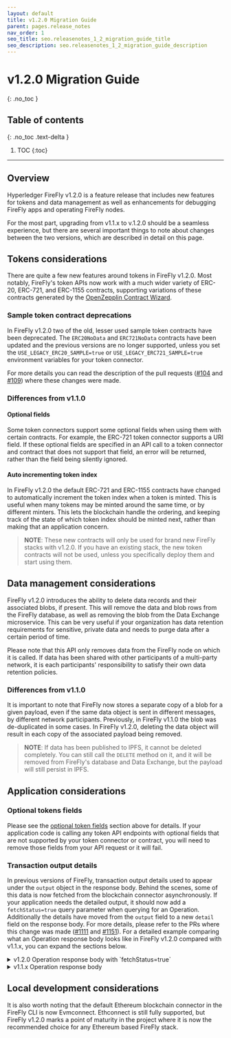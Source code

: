 ```yaml
---
layout: default
title: v1.2.0 Migration Guide
parent: pages.release_notes
nav_order: 1
seo_title: seo.releasenotes_1_2_migration_guide_title
seo_description: seo.releasenotes_1_2_migration_guide_description
---
```


# v1.2.0 Migration Guide
{: .no_toc }

## Table of contents
{: .no_toc .text-delta }

1. TOC
{:toc}

---

## Overview

Hyperledger FireFly v1.2.0 is a feature release that includes new features for tokens and data management as well as enhancements for debugging FireFly apps and operating FireFly nodes.

For the most part, upgrading from v1.1.x to v.1.2.0 should be a seamless experience, but there are several important things to note about changes between the two versions, which are described in detail on this page.

## Tokens considerations

There are quite a few new features around tokens in FireFly v1.2.0. Most notably, FireFly's token APIs now work with a much wider variety of ERC-20, ERC-721, and ERC-1155 contracts, supporting variations of these contracts generated by the [OpenZepplin Contract Wizard](https://docs.openzeppelin.com/contracts/4.x/wizard).

### Sample token contract deprecations

In FireFly v1.2.0 two of the old, lesser used sample token contracts have been deprecated. The `ERC20NoData` and `ERC721NoData` contracts have been updated and the previous versions are no longer supported, unless you set the `USE_LEGACY_ERC20_SAMPLE=true` or `USE_LEGACY_ERC721_SAMPLE=true` environment variables for your token connector.

For more details you can read the description of the pull requests ([#104](https://github.com/hyperledger/firefly-tokens-erc20-erc721/pull/104) and [#109](https://github.com/hyperledger/firefly-tokens-erc20-erc721/pull/109)) where these changes were made.

### Differences from v1.1.0

#### Optional fields

Some token connectors support some optional fields when using them with certain contracts. For example, the ERC-721 token connector supports a URI field. If these optional fields are specified in an API call to a token connector and contract that does not support that field, an error will be returned, rather than the field being silently ignored.

#### Auto incrementing token index

In FireFly v1.2.0 the default ERC-721 and ERC-1155 contracts have changed to automatically increment the token index when a token is minted. This is useful when many tokens may be minted around the same time, or by different minters. This lets the blockchain handle the ordering, and keeping track of the state of which token index should be minted next, rather than making that an application concern.

> **NOTE**: These new contracts will only be used for brand new FireFly stacks with v1.2.0. If you have an existing stack, the new token contracts will not be used, unless you specifically deploy them and start using them.

## Data management considerations

FireFly v1.2.0 introduces the ability to delete data records and their associated blobs, if present. This will remove the data and blob rows from the FireFly database, as well as removing the blob from the Data Exchange microservice. This can be very useful if your organization has data retention requirements for sensitive, private data and needs to purge data after a certain period of time.

Please note that this API only removes data from the FireFly node on which it is called. If data has been shared with other participants of a multi-party network, it is each participants' responsibility to satisfy their own data retention policies.

### Differences from v1.1.0

It is important to note that FireFly now stores a separate copy of a blob for a given payload, even if the same data object is sent in different messages, by different network participants. Previously, in FireFly v1.1.0 the blob was de-duplicated in some cases. In FireFly v1.2.0, deleting the data object will result in each copy of the associated payload being removed.

> **NOTE**: If data has been published to IPFS, it cannot be deleted completely. You can still call the `DELETE` method on it, and it will be removed from FireFly's database and Data Exchange, but the payload will still persist in IPFS.

## Application considerations

### Optional tokens fields

Please see the [optional token fields](#optional-fields) section above for details. If your application code is calling any token API endpoints with optional fields that are not supported by your token connector or contract, you will need to remove those fields from your API request or it will fail.

### Transaction output details

In previous versions of FireFly, transaction output details used to appear under the `output` object in the response body. Behind the scenes, some of this data is now fetched from the blockchain connector asynchronously. If your application needs the detailed output, it should now add a `fetchStatus=true` query parameter when querying for an Operation. Additionally the details have moved from the `output` field to a new `detail` field on the response body. For more details, please refer to the PRs where this change was made ([#1111](https://github.com/hyperledger/firefly/pull/1111) and [#1151](https://github.com/hyperledger/firefly/pull/1151)). For a detailed example comparing what an Operation response body looks like in FireFly v1.2.0 compared with v1.1.x, you can expand the sections below.

<details>
<summary>v1.2.0 Operation response body with `fetchStatus=true`</summary>

<pre>
{
  "id": "2b0ec132-2abd-40f0-aa56-79871a7a23b9",
  "namespace": "default",
  "tx": "cb0e6de1-50a9-44f2-a2ff-411f6dcc19c9",
  "type": "blockchain_invoke",
  "status": "Succeeded",
  "plugin": "ethereum",
  "input": {
    "idempotencyKey": "5a634941-29cb-4a4b-b5a7-196331723d6d",
    "input": {
      "newValue": 42
    },
    "interface": "46189886-cae5-42ff-bf09-25d4f58d649e",
    "key": "0x2ecd8d5d97fb4bb7af0fbc27d7b89fd6f0366350",
    "location": {
      "address": "0x9d7ea8561d4b21cba495d1bd29a6d3421c31cf8f"
    },
    "method": {
      "description": "",
      "id": "d1d2a0cf-19ea-42c3-89b8-cb65850fb9c5",
      "interface": "46189886-cae5-42ff-bf09-25d4f58d649e",
      "name": "set",
      "namespace": "default",
      "params": [
        {
          "name": "newValue",
          "schema": {
            "details": {
              "type": "uint256"
            },
            "type": "integer"
          }
        }
      ],
      "pathname": "set",
      "returns": []
    },
    "methodPath": "set",
    "options": null,
    "type": "invoke"
  },
  "output": {
    "Headers": {
      "requestId": "default:2b0ec132-2abd-40f0-aa56-79871a7a23b9",
      "type": "TransactionSuccess"
    },
    "protocolId": "000000000052/000000",
    "transactionHash": "0x9adae77a46bf869ee97aab38bb5d789fa2496209500801e87bf9e2cce945dc71"
  },
  "created": "2023-01-24T14:08:17.371587084Z",
  "updated": "2023-01-24T14:08:17.385558417Z",
  "detail": {
    "created": "2023-01-24T14:08:17.378147625Z",
    "firstSubmit": "2023-01-24T14:08:17.381787042Z",
    "gas": "42264",
    "gasPrice": 0,
    "history": [
      {
        "count": 1,
        "info": "Success=true,Receipt=000000000052/000000,Confirmations=0,Hash=0x9adae77a46bf869ee97aab38bb5d789fa2496209500801e87bf9e2cce945dc71",
        "lastOccurrence": null,
        "time": "2023-01-24T14:08:17.384371042Z"
      },
      {
        "count": 1,
        "info": "Submitted=true,Receipt=,Hash=0x9adae77a46bf869ee97aab38bb5d789fa2496209500801e87bf9e2cce945dc71",
        "lastOccurrence": null,
        "time": "2023-01-24T14:08:17.381908959Z"
      }
    ],
    "id": "default:2b0ec132-2abd-40f0-aa56-79871a7a23b9",
    "lastSubmit": "2023-01-24T14:08:17.381787042Z",
    "nonce": "34",
    "policyInfo": null,
    "receipt": {
      "blockHash": "0x7a2ca7cc57fe1eb4ead3e60d3030b123667d18eb67f4b390fb0f51f970f1fba0",
      "blockNumber": "52",
      "extraInfo": {
        "contractAddress": null,
        "cumulativeGasUsed": "28176",
        "from": "0x2ecd8d5d97fb4bb7af0fbc27d7b89fd6f0366350",
        "gasUsed": "28176",
        "status": "1",
        "to": "0x9d7ea8561d4b21cba495d1bd29a6d3421c31cf8f"
      },
      "protocolId": "000000000052/000000",
      "success": true,
      "transactionIndex": "0"
    },
    "sequenceId": "0185e41b-ade2-67e4-c104-5ff553135320",
    "status": "Succeeded",
    "transactionData": "0x60fe47b1000000000000000000000000000000000000000000000000000000000000002a",
    "transactionHash": "0x9adae77a46bf869ee97aab38bb5d789fa2496209500801e87bf9e2cce945dc71",
    "transactionHeaders": {
      "from": "0x2ecd8d5d97fb4bb7af0fbc27d7b89fd6f0366350",
      "to": "0x9d7ea8561d4b21cba495d1bd29a6d3421c31cf8f"
    },
    "updated": "2023-01-24T14:08:17.384371042Z"
  }
}
</pre>
</details>

<details>
<summary>v1.1.x Operation response body</summary>

<pre>
{
  "id": "4a1a19cf-7fd2-43f1-8fae-1e3d5774cf0d",
  "namespace": "default",
  "tx": "2978a248-f5df-4c78-bf04-711ab9c79f3d",
  "type": "blockchain_invoke",
  "status": "Succeeded",
  "plugin": "ethereum",
  "input": {
    "idempotencyKey": "5dc2ee8a-be5c-4e60-995f-9e21818a441d",
    "input": {
      "newValue": 42
    },
    "interface": "752af5a3-d383-4952-88a9-b32b837ed1cb",
    "key": "0xd8a27cb390fd4f446acce01eb282c7808ec52572",
    "location": {
      "address": "0x7c0a598252183999754c53d97659af9436293b82"
    },
    "method": {
      "description": "",
      "id": "1739f25d-ab48-4534-b278-58c4cf151bf9",
      "interface": "752af5a3-d383-4952-88a9-b32b837ed1cb",
      "name": "set",
      "namespace": "default",
      "params": [
        {
          "name": "newValue",
          "schema": {
            "details": {
              "type": "uint256"
            },
            "type": "integer"
          }
        }
      ],
      "pathname": "set",
      "returns": []
    },
    "methodPath": "set",
    "options": null,
    "type": "invoke"
  },
  "output": {
    "_id": "default:4a1a19cf-7fd2-43f1-8fae-1e3d5774cf0d",
    "blockHash": "0x13660667b69f48646025a87db603abdeeaa88036e9a1252b1af4ec1fc3e1d850",
    "blockNumber": "52",
    "cumulativeGasUsed": "28176",
    "from": "0xd8a27cb390fd4f446acce01eb282c7808ec52572",
    "gasUsed": "28176",
    "headers": {
      "id": "8dfaabd1-4493-4a64-52dd-762497022ba2",
      "requestId": "default:4a1a19cf-7fd2-43f1-8fae-1e3d5774cf0d",
      "requestOffset": "",
      "timeElapsed": 0.109499833,
      "timeReceived": "2023-01-24T17:16:52.372449013Z",
      "type": "TransactionSuccess"
    },
    "nonce": "0",
    "receivedAt": 1674580612482,
    "status": "1",
    "to": "0x7c0a598252183999754c53d97659af9436293b82",
    "transactionHash": "0x522e5aac000f5befba61ddfd707aaf5c61314f47e00cd0c5b779f69dd14bd899",
    "transactionIndex": "0"
  },
  "created": "2023-01-24T17:16:52.368498346Z",
  "updated": "2023-01-24T17:16:52.48408293Z"
}
</pre>
</details>

## Local development considerations

It is also worth noting that the default Ethereum blockchain connector in the FireFly CLI is now Evmconnect. Ethconnect is still fully supported, but FireFly v1.2.0 marks a point of maturity in the project where it is now the recommended choice for any Ethereum based FireFly stack.